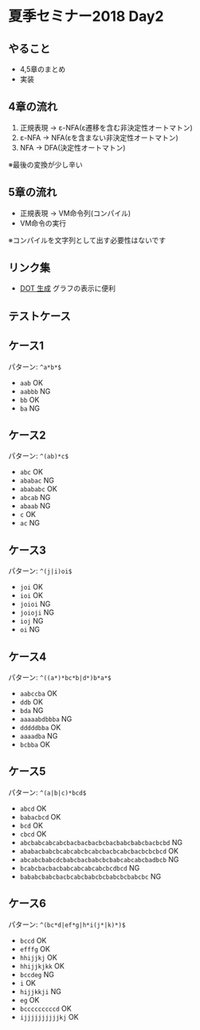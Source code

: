 # 夏季セミナー2018 Day2

## やること
- 4,5章のまとめ
- 実装


## 4章の流れ
1. 正規表現 -> ε-NFA(ε遷移を含む非決定性オートマトン)
1. ε-NFA -> NFA(εを含まない非決定性オートマトン)
1. NFA -> DFA(決定性オートマトン)

※最後の変換が少し辛い

## 5章の流れ
- 正規表現 -> VM命令列(コンパイル)
- VM命令の実行

※コンパイルを文字列として出す必要性はないです

## リンク集
- [DOT 生成](http://emkjp.github.io/WebTools/dot.html)
グラフの表示に便利

## テストケース

## ケース1
パターン: `^a*b*$`

- `aab` OK
- `aabbb` NG
- `bb` OK
- `ba` NG

## ケース2
パターン: `^(ab)*c$`

- `abc` OK
- `ababac` NG
- `abababc` OK
- `abcab` NG
- `abaab` NG
- `c` OK
- `ac` NG

## ケース3
パターン: `^(j|i)oi$`

- `joi` OK
- `ioi` OK
- `joioi` NG
- `joioji` NG
- `ioj` NG
- `oi` NG

## ケース4
パターン: `^((a*)*bc*b|d*)b*a*$`

- `aabccba` OK
- `ddb` OK
- `bda` NG
- `aaaaabdbbba` NG
- `dddddbba` OK
- `aaaadba` NG
- `bcbba` OK

## ケース5
パターン: `^(a|b|c)*bcd$`

- `abcd` OK
- `babacbcd` OK
- `bcd` OK
- `cbcd` OK
- `abcbabcabcabcbacbacbacbcbacbabcbabcbacbcbd` NG
- `ababacbabcbcabcabcbcabcbacbcabcbacbcbcbcd` OK
- `abcabcbabcdcbabcbacbabcbcbabcabcabcbadbcb` NG
- `bcabcbacbacbabcabcabcabcbcdbcd` NG
- `bababcbabcbacbcabcbabcbcbabcbcbabcbc` NG

## ケース6
パターン: `^(bc*d|ef*g|h*i(j*|k)*)$`

- `bccd` OK
- `efffg` OK
- `hhijjkj` OK
- `hhijjkjkk` OK
- `bccdeg` NG
- `i` OK
- `hijjkkji` NG
- `eg` OK
- `bcccccccccd` OK
- `ijjjjjjjjjjkj` OK
